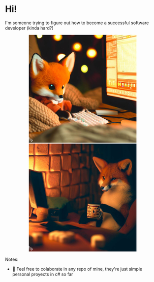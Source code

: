 # Hi!

I'm someone trying to figure out how to become a successful software developer (kinda hard?)

<p align="center">
  <img src="Images/Foxxy1.jpg" width="350">
  <img src="Images/Foxxy2.jpg" width="350">
</p>

Notes:

- 💞️ Feel free to colaborate in any repo of mine, they're just simple personal proyects in c# so far


